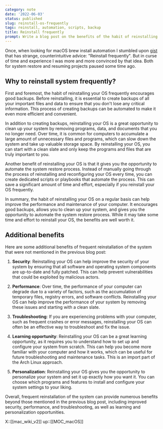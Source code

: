 ```yaml
---
category: note
date: '2022-06-03'
status: published
slug: reinstall-os-frequently
tags: reinstall, automation, scripts, backup
title: Reinstall frequently
prompt: Write a blog post on the benefits of the habit of reinstalling the system frequently. Take into account that this habit enforces creating good backups and automating backup creation, giving an opportunity to clean up the system from the stuff that is not needed (programs, data, documents). Encourages automation of system restore - e.g. creating dedicated scripts or playbooks.
---
```


Once, when looking for macOS brew install automation I stumbled upon [gist](https://gist.github.com/izikeros/d4a8a6a7b8fa267f2b4fd6c1fbd6a08e) that has strange, counterintuitive advice: "Reinstall frequently". But in curse of time and experience I was more and more convinced by that idea. Both for system restore and resuming projects paused some time ago.

## Why to reinstall system frequently?
First and foremost, the habit of reinstalling your OS frequently encourages good backups. Before reinstalling, it is essential to create backups of all your important files and data to ensure that you don't lose any critical information. This process of creating backups can be automated to make it even more efficient and convenient. 

In addition to creating backups, reinstalling your OS is a great opportunity to clean up your system by removing programs, data, and documents that you no longer need. Over time, it is common for computers to accumulate a large amount of unnecessary files and programs, which can slow down the system and take up valuable storage space. By reinstalling your OS, you can start with a clean slate and only keep the programs and files that are truly important to you.

Another benefit of reinstalling your OS is that it gives you the opportunity to automate the system restore process. Instead of manually going through the process of reinstalling and reconfiguring your OS every time, you can create dedicated scripts or playbooks that automate the process. This can save a significant amount of time and effort, especially if you reinstall your OS frequently.

In summary, the habit of reinstalling your OS on a regular basis can help improve the performance and maintenance of your computer. It encourages good backups, allows you to clean up your system, and gives you the opportunity to automate the system restore process. While it may take some time and effort to reinstall your OS, the benefits are well worth it.

## Additional benefits
Here are some additional benefits of frequent reinstallation of the system that were not mentioned in the previous blog post:

1.  **Security**: Reinstalling your OS can help improve the security of your system by ensuring that all software and operating system components are up-to-date and fully patched. This can help prevent vulnerabilities that could be exploited by malicious actors.
    
2.  **Performance**: Over time, the performance of your computer can degrade due to a variety of factors, such as the accumulation of temporary files, registry errors, and software conflicts. Reinstalling your OS can help improve the performance of your system by removing these issues and starting with a clean slate.
    
3.  **Troubleshooting**: If you are experiencing problems with your computer, such as frequent crashes or error messages, reinstalling your OS can often be an effective way to troubleshoot and fix the issue.
    
4.  **Learning opportunity**: Reinstalling your OS can be a great learning opportunity, as it requires you to understand how to set up and configure your system from scratch. This can help you become more familiar with your computer and how it works, which can be useful for future troubleshooting and maintenance tasks. This is an import part of the Arch Linux approach.
    
5.  **Personalization**: Reinstalling your OS gives you the opportunity to personalize your system and set it up exactly how you want it. You can choose which programs and features to install and configure your system settings to your liking.
    

Overall, frequent reinstallation of the system can provide numerous benefits beyond those mentioned in the previous blog post, including improved security, performance, and troubleshooting, as well as learning and personalization opportunities.

X::[[mac_wiki_v2]]
up::[[MOC_macOS]]